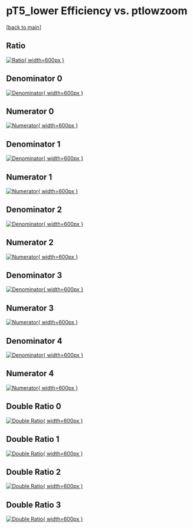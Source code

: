 # pT5_lower Efficiency vs. ptlowzoom

[[back to main](./)]



## Ratio

[![Ratio](../mtv/var/pT5_lower_base_0_1_eff_ptlowzoom.png){ width=600px }](../mtv/var/pT5_lower_base_0_1_eff_ptlowzoom.pdf)

## Denominator 0

[![Denominator](../mtv/den/pT5_lower_base_0_1_eff_ptlowzoom_den0.png){ width=600px }](../mtv/den/pT5_lower_base_0_1_eff_ptlowzoom_den0.pdf)

## Numerator 0

[![Numerator](../mtv/num/pT5_lower_base_0_1_eff_ptlowzoom_num0.png){ width=600px }](../mtv/num/pT5_lower_base_0_1_eff_ptlowzoom_num0.pdf)

## Denominator 1

[![Denominator](../mtv/den/pT5_lower_base_0_1_eff_ptlowzoom_den1.png){ width=600px }](../mtv/den/pT5_lower_base_0_1_eff_ptlowzoom_den1.pdf)

## Numerator 1

[![Numerator](../mtv/num/pT5_lower_base_0_1_eff_ptlowzoom_num1.png){ width=600px }](../mtv/num/pT5_lower_base_0_1_eff_ptlowzoom_num1.pdf)

## Denominator 2

[![Denominator](../mtv/den/pT5_lower_base_0_1_eff_ptlowzoom_den2.png){ width=600px }](../mtv/den/pT5_lower_base_0_1_eff_ptlowzoom_den2.pdf)

## Numerator 2

[![Numerator](../mtv/num/pT5_lower_base_0_1_eff_ptlowzoom_num2.png){ width=600px }](../mtv/num/pT5_lower_base_0_1_eff_ptlowzoom_num2.pdf)

## Denominator 3

[![Denominator](../mtv/den/pT5_lower_base_0_1_eff_ptlowzoom_den3.png){ width=600px }](../mtv/den/pT5_lower_base_0_1_eff_ptlowzoom_den3.pdf)

## Numerator 3

[![Numerator](../mtv/num/pT5_lower_base_0_1_eff_ptlowzoom_num3.png){ width=600px }](../mtv/num/pT5_lower_base_0_1_eff_ptlowzoom_num3.pdf)

## Denominator 4

[![Denominator](../mtv/den/pT5_lower_base_0_1_eff_ptlowzoom_den4.png){ width=600px }](../mtv/den/pT5_lower_base_0_1_eff_ptlowzoom_den4.pdf)

## Numerator 4

[![Numerator](../mtv/num/pT5_lower_base_0_1_eff_ptlowzoom_num4.png){ width=600px }](../mtv/num/pT5_lower_base_0_1_eff_ptlowzoom_num4.pdf)

## Double Ratio 0

[![Double Ratio](../mtv/ratio/pT5_lower_base_0_1_eff_ptlowzoom_ratio0.png){ width=600px }](../mtv/ratio/pT5_lower_base_0_1_eff_ptlowzoom_ratio0.pdf)

## Double Ratio 1

[![Double Ratio](../mtv/ratio/pT5_lower_base_0_1_eff_ptlowzoom_ratio1.png){ width=600px }](../mtv/ratio/pT5_lower_base_0_1_eff_ptlowzoom_ratio1.pdf)

## Double Ratio 2

[![Double Ratio](../mtv/ratio/pT5_lower_base_0_1_eff_ptlowzoom_ratio2.png){ width=600px }](../mtv/ratio/pT5_lower_base_0_1_eff_ptlowzoom_ratio2.pdf)

## Double Ratio 3

[![Double Ratio](../mtv/ratio/pT5_lower_base_0_1_eff_ptlowzoom_ratio3.png){ width=600px }](../mtv/ratio/pT5_lower_base_0_1_eff_ptlowzoom_ratio3.pdf)

